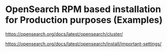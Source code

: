 # OpenSearch RPM based installation for Production purposes (Examples)

<https://opensearch.org/docs/latest/opensearch/cluster/>


<https://opensearch.org/docs/latest/opensearch/install/important-settings/>